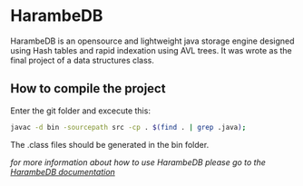 # HarambeDB

HarambeDB is an opensource and lightweight java storage engine designed using Hash tables and rapid indexation using AVL trees. It was wrote as the final project of a data structures class.

## How to compile the project

Enter the git folder and excecute this:

```bash
javac -d bin -sourcepath src -cp . $(find . | grep .java);
```

The .class files should be generated in the bin folder.

*for more information about how to use HarambeDB please go to the [HarambeDB documentation](https://hermesespinola.github.io/HarambeDB/)*

